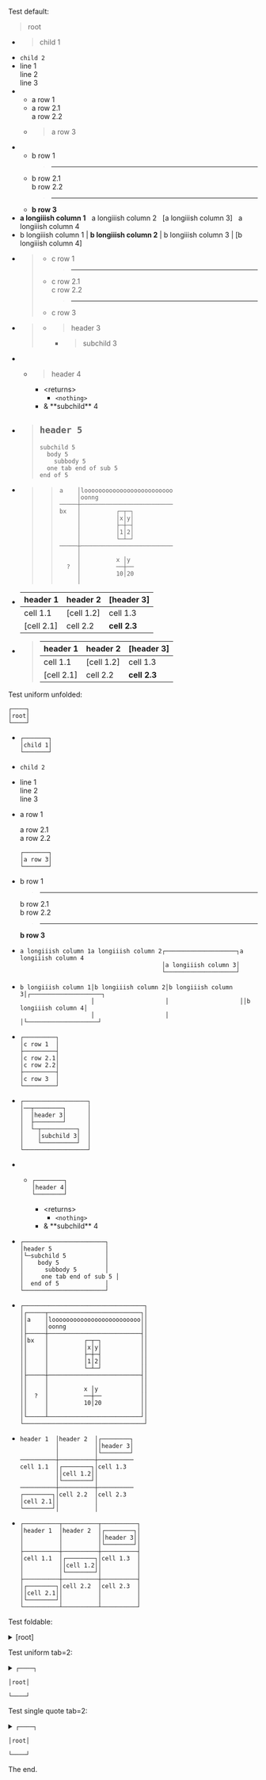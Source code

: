 Test default:
> root
- > child 1
- `child 2`
- line 1  
  line 2  
  line 3
- - a row 1
  - a row 2.1  
    a row 2.2
  - > a row 3
- - b row 1
    > ---
  - b row 2.1  
    b row 2.2
    > ---
  - **b row 3**
- **a longiiish column 1** &nbsp; a longiiish column 2 &nbsp; [a longiiish column 3] &nbsp; a longiiish column 4
- b longiiish column 1 | **b longiiish column 2** | b longiiish column 3 | [b longiiish column 4]
- > - c row 1
  >   > ---
  > - c row 2.1  
  >   c row 2.2
  >   > ---
  > - c row 3
- > 
  > - > header 3
  >   - > subchild 3
- 
  - > header 4
    - \<returns\>
      - `<nothing>`
    - & \*\*subchild\*\* 4
- > `header 5`
  > - 
  >   ```
  >   subchild 5
  >     body 5
  >       subbody 5
  >   	one tab end of sub 5
  >   end of 5
  >   ```
  >   
- > > 
  > > ```
  > > a    │looooooooooooooooooooooooo
  > >      │oonng
  > > ─────┼──────────────────────────
  > > bx   │          ┌─┬─┐
  > >      │          │x│y│
  > >      │          ├─┼─┤
  > >      │          │1│2│
  > >      │          └─┴─┘
  > > ─────┼──────────────────────────
  > >      │
  > >      │          x │y
  > >   ?  │          ──┼──
  > >      │          10│20
  > >      │
  > > ```
  > > 
  > > 
  > > 
- header 1  |header 2  |[header 3]
  ----------|----------|------------
  cell 1.1  |[cell 1.2]|cell 1.3
  [cell 2.1]|cell 2.2  |**cell 2.3**
- > header 1  |header 2  |[header 3]
  > ----------|----------|------------
  > cell 1.1  |[cell 1.2]|cell 1.3
  > [cell 2.1]|cell 2.2  |**cell 2.3**

Test uniform unfolded:


```
┌────┐
│root│
└────┘
```

- 
  ```
  ┌───────┐
  │child 1│
  └───────┘
  ```
  
- `child 2`
- line 1  
  line 2  
  line 3
- a row 1  
  
  a row 2.1  
  a row 2.2  
  
  
  ```
  ┌───────┐
  │a row 3│
  └───────┘
  ```
  
- b row 1  
  > ---
  b row 2.1  
  b row 2.2  
  > ---
  **b row 3**
- 
  ```
  a longiiish column 1a longiiish column 2┌────────────────────┐a longiiish column 4
                                          │a longiiish column 3│
                                          └────────────────────┘
  ```
  
  
  
- 
  ```
  b longiiish column 1│b longiiish column 2│b longiiish column 3│┌────────────────────┐
                      │                    │                    ││b longiiish column 4│
                      │                    │                    │└────────────────────┘
  ```
  
  
  
- 
  ```
  ┌─────────┐
  │c row 1  │
  ├─────────┤
  │c row 2.1│
  │c row 2.2│
  ├─────────┤
  │c row 3  │
  └─────────┘
  ```
  
- 
  ```
  ┌──────────────────┐
  │──┬────────┐      │
  │  │header 3│      │
  │  ├────────┘      │
  │  └─┬──────────┐  │
  │    │subchild 3│  │
  │    └──────────┘  │
  └──────────────────┘
  ```
  
- 
  - 
    ```
    ┌────────┐
    │header 4│
    └────────┘
    ```
    
    - \<returns\>
      - `<nothing>`
    - & \*\*subchild\*\* 4
- 
  ```
  ┌───────────────────────┐
  │header 5               │
  │└─subchild 5           │
  │    body 5             │
  │      subbody 5        │
  │  	one tab end of sub 5 │
  │  end of 5             │
  └───────────────────────┘
  ```
  
- 
  ```
  ┌──────────────────────────────────┐
  │┌─────┬──────────────────────────┐│
  ││a    │looooooooooooooooooooooooo││
  ││     │oonng                     ││
  │├─────┼──────────────────────────┤│
  ││bx   │          ┌─┬─┐           ││
  ││     │          │x│y│           ││
  ││     │          ├─┼─┤           ││
  ││     │          │1│2│           ││
  ││     │          └─┴─┘           ││
  │├─────┼──────────────────────────┤│
  ││     │                          ││
  ││     │          x │y            ││
  ││  ?  │          ──┼──           ││
  ││     │          10│20           ││
  ││     │                          ││
  │└─────┴──────────────────────────┘│
  └──────────────────────────────────┘
  ```
  
- 
  ```
  header 1  │header 2  │┌────────┐
            │          ││header 3│
            │          │└────────┘
  ──────────┼──────────┼──────────
  cell 1.1  │┌────────┐│cell 1.3
            ││cell 1.2││
            │└────────┘│
  ──────────┼──────────┼──────────
  ┌────────┐│cell 2.2  │cell 2.3
  │cell 2.1││          │
  └────────┘│          │
  ```
  
  
  
- 
  ```
  ┌──────────┬──────────┬──────────┐
  │header 1  │header 2  │┌────────┐│
  │          │          ││header 3││
  │          │          │└────────┘│
  ├──────────┼──────────┼──────────┤
  │cell 1.1  │┌────────┐│cell 1.3  │
  │          ││cell 1.2││          │
  │          │└────────┘│          │
  ├──────────┼──────────┼──────────┤
  │┌────────┐│cell 2.2  │cell 2.3  │
  ││cell 2.1││          │          │
  │└────────┘│          │          │
  └──────────┴──────────┴──────────┘
  ```
  

Test foldable:
<details><summary>[root]</summary>

- > child 1
- `child 2`
- line 1  
  line 2  
  line 3
- - a row 1
  - a row 2.1  
    a row 2.2
  - > a row 3
- - b row 1
    > ---
  - b row 2.1  
    b row 2.2
    > ---
  - **b row 3**
- **a longiiish column 1** &nbsp; a longiiish column 2 &nbsp; [a longiiish column 3] &nbsp; a longiiish column 4
- b longiiish column 1 | **b longiiish column 2** | b longiiish column 3 | [b longiiish column 4]
- > - c row 1
  >   > ---
  > - c row 2.1  
  >   c row 2.2
  >   > ---
  > - c row 3
- > <details><summary></summary>
  > 
  > - <details><summary>[header 3]</summary>
  >   
  >   - > subchild 3
  >   </details>
  >   
  > </details>
  > 
- <details><summary></summary>
  
  - <details><summary>[header 4]</summary>
    
    - <details><summary>&lt;returns&gt;</summary>
      
      - `<nothing>`
      </details>
      
    - & \*\*subchild\*\* 4
    </details>
    
  </details>
  
- > <details><summary><code>header 5</code></summary>
  > 
  > - 
  >   ```
  >   subchild 5
  >     body 5
  >       subbody 5
  >   	one tab end of sub 5
  >   end of 5
  >   ```
  >   
  > </details>
  > 
- > > 
  > > ```
  > > a    │looooooooooooooooooooooooo
  > >      │oonng
  > > ─────┼──────────────────────────
  > > bx   │          ┌─┬─┐
  > >      │          │x│y│
  > >      │          ├─┼─┤
  > >      │          │1│2│
  > >      │          └─┴─┘
  > > ─────┼──────────────────────────
  > >      │
  > >      │          x │y
  > >   ?  │          ──┼──
  > >      │          10│20
  > >      │
  > > ```
  > > 
  > > 
  > > 
- header 1  |header 2  |[header 3]
  ----------|----------|------------
  cell 1.1  |[cell 1.2]|cell 1.3
  [cell 2.1]|cell 2.2  |**cell 2.3**
- > header 1  |header 2  |[header 3]
  > ----------|----------|------------
  > cell 1.1  |[cell 1.2]|cell 1.3
  > [cell 2.1]|cell 2.2  |**cell 2.3**
</details>


Test uniform tab=2:
<details><summary><code>┌────┐<br>
│root│<br>
└────┘</code></summary>

- 
  ```
  ┌───────┐
  │child 1│
  └───────┘
  ```
  
- `child 2`
- line 1  
  line 2  
  line 3
- a row 1  
  
  a row 2.1  
  a row 2.2  
  
  
  ```
  ┌───────┐
  │a row 3│
  └───────┘
  ```
  
- b row 1  
  > ---
  b row 2.1  
  b row 2.2  
  > ---
  **b row 3**
- 
  ```
  a longiiish column 1a longiiish column 2┌────────────────────┐a longiiish column 4
                                          │a longiiish column 3│
                                          └────────────────────┘
  ```
  
  
  
- 
  ```
  b longiiish column 1│b longiiish column 2│b longiiish column 3│┌────────────────────┐
                      │                    │                    ││b longiiish column 4│
                      │                    │                    │└────────────────────┘
  ```
  
  
  
- 
  ```
  ┌─────────┐
  │c row 1  │
  ├─────────┤
  │c row 2.1│
  │c row 2.2│
  ├─────────┤
  │c row 3  │
  └─────────┘
  ```
  
- 
  ```
  ┌──────────────────┐
  │──┬────────┐      │
  │  │header 3│      │
  │  ├────────┘      │
  │  └─┬──────────┐  │
  │    │subchild 3│  │
  │    └──────────┘  │
  └──────────────────┘
  ```
  
- <details><summary></summary>
  
  - <details><summary><code>┌────────┐<br>
    │header 4│<br>
    └────────┘</code></summary>
    
    - <details><summary>&lt;returns&gt;</summary>
      
      - `<nothing>`
      </details>
      
    - & \*\*subchild\*\* 4
    </details>
    
  </details>
  
- 
  ```
  ┌───────────────────────┐
  │header 5               │
  │└─subchild 5           │
  │    body 5             │
  │      subbody 5        │
  │  	one tab end of sub 5 │
  │  end of 5             │
  └───────────────────────┘
  ```
  
- 
  ```
  ┌──────────────────────────────────┐
  │┌─────┬──────────────────────────┐│
  ││a    │looooooooooooooooooooooooo││
  ││     │oonng                     ││
  │├─────┼──────────────────────────┤│
  ││bx   │          ┌─┬─┐           ││
  ││     │          │x│y│           ││
  ││     │          ├─┼─┤           ││
  ││     │          │1│2│           ││
  ││     │          └─┴─┘           ││
  │├─────┼──────────────────────────┤│
  ││     │                          ││
  ││     │          x │y            ││
  ││  ?  │          ──┼──           ││
  ││     │          10│20           ││
  ││     │                          ││
  │└─────┴──────────────────────────┘│
  └──────────────────────────────────┘
  ```
  
- 
  ```
  header 1  │header 2  │┌────────┐
            │          ││header 3│
            │          │└────────┘
  ──────────┼──────────┼──────────
  cell 1.1  │┌────────┐│cell 1.3
            ││cell 1.2││
            │└────────┘│
  ──────────┼──────────┼──────────
  ┌────────┐│cell 2.2  │cell 2.3
  │cell 2.1││          │
  └────────┘│          │
  ```
  
  
  
- 
  ```
  ┌──────────┬──────────┬──────────┐
  │header 1  │header 2  │┌────────┐│
  │          │          ││header 3││
  │          │          │└────────┘│
  ├──────────┼──────────┼──────────┤
  │cell 1.1  │┌────────┐│cell 1.3  │
  │          ││cell 1.2││          │
  │          │└────────┘│          │
  ├──────────┼──────────┼──────────┤
  │┌────────┐│cell 2.2  │cell 2.3  │
  ││cell 2.1││          │          │
  │└────────┘│          │          │
  └──────────┴──────────┴──────────┘
  ```
  
</details>


Test single quote tab=2:
<details><summary><code>┌────┐<br>
│root│<br>
└────┘</code></summary>

- `┌───────┐`  
  `│child 1│`  
  `└───────┘`
- `child 2`
- line 1  
  line 2  
  line 3
- a row 1  
  
  a row 2.1  
  a row 2.2  
  
  `┌───────┐`  
  `│a row 3│`  
  `└───────┘`
- b row 1  
  > ---
  b row 2.1  
  b row 2.2  
  > ---
  **b row 3**
- `a longiiish column 1a longiiish column 2┌────────────────────┐a longiiish column 4`  
  `· · · · · · · · · · · · · · · · · · · · │a longiiish column 3│`  
  `· · · · · · · · · · · · · · · · · · · · └────────────────────┘`
  
  
- `b longiiish column 1│b longiiish column 2│b longiiish column 3│┌────────────────────┐`  
  `· · · · · · · · · · │ · · · · · · · · ·· │ · · · · · · · · ·· ││b longiiish column 4│`  
  `· · · · · · · · · · │ · · · · · · · · ·· │ · · · · · · · · ·· │└────────────────────┘`
  
  
- `┌─────────┐`  
  `│c row 1· │`  
  `├─────────┤`  
  `│c row 2.1│`  
  `│c row 2.2│`  
  `├─────────┤`  
  `│c row 3· │`  
  `└─────────┘`
- `┌──────────────────┐`  
  `│──┬────────┐ · ·· │`  
  `│· │header 3│ · ·· │`  
  `│· ├────────┘ · ·· │`  
  `│· └─┬──────────┐· │`  
  `│ ·· │subchild 3│· │`  
  `│ ·· └──────────┘· │`  
  `└──────────────────┘`
- <details><summary></summary>
  
  - <details><summary><code>┌────────┐<br>
    │header 4│<br>
    └────────┘</code></summary>
    
    - <details><summary>&lt;returns&gt;</summary>
      
      - `<nothing>`
      </details>
      
    - & \*\*subchild\*\* 4
    </details>
    
  </details>
  
- `┌───────────────────────┐`  
  `│header 5 · · · · · · · │`  
  `│└─subchild 5 · · · · · │`  
  `│ ·· body 5 · · · · · · │`  
  `│ · ·· subbody 5 · · ·· │`  
  `│·  ·one tab end of sub 5 │`  
  `│· end of 5 · · · · · · │`  
  `└───────────────────────┘`
- `┌──────────────────────────────────┐`  
  `│┌─────┬──────────────────────────┐│`  
  `││a ·· │looooooooooooooooooooooooo││`  
  `││ · · │oonng · · · · · · · · · · ││`  
  `│├─────┼──────────────────────────┤│`  
  `││bx · │ · · · ·· ┌─┬─┐ · · · · · ││`  
  `││ · · │ · · · ·· │x│y│ · · · · · ││`  
  `││ · · │ · · · ·· ├─┼─┤ · · · · · ││`  
  `││ · · │ · · · ·· │1│2│ · · · · · ││`  
  `││ · · │ · · · ·· └─┴─┘ · · · · · ││`  
  `│├─────┼──────────────────────────┤│`  
  `││ · · │ · · · · · · · · · · · ·· ││`  
  `││ · · │ · · · ·· x │y · · · · ·· ││`  
  `││· ?· │ · · · ·· ──┼── · · · · · ││`  
  `││ · · │ · · · ·· 10│20 · · · · · ││`  
  `││ · · │ · · · · · · · · · · · ·· ││`  
  `│└─────┴──────────────────────────┘│`  
  `└──────────────────────────────────┘`
- `header 1· │header 2· │┌────────┐`  
  `· · · · · │ · · · ·· ││header 3│`  
  `· · · · · │ · · · ·· │└────────┘`  
  `──────────┼──────────┼──────────`  
  `cell 1.1· │┌────────┐│cell 1.3`  
  `· · · · · ││cell 1.2││`  
  `· · · · · │└────────┘│`  
  `──────────┼──────────┼──────────`  
  `┌────────┐│cell 2.2· │cell 2.3`  
  `│cell 2.1││ · · · ·· │`  
  `└────────┘│ · · · ·· │`
  
  
- `┌──────────┬──────────┬──────────┐`  
  `│header 1· │header 2· │┌────────┐│`  
  `│ · · · ·· │ · · · ·· ││header 3││`  
  `│ · · · ·· │ · · · ·· │└────────┘│`  
  `├──────────┼──────────┼──────────┤`  
  `│cell 1.1· │┌────────┐│cell 1.3· │`  
  `│ · · · ·· ││cell 1.2││ · · · ·· │`  
  `│ · · · ·· │└────────┘│ · · · ·· │`  
  `├──────────┼──────────┼──────────┤`  
  `│┌────────┐│cell 2.2· │cell 2.3· │`  
  `││cell 2.1││ · · · ·· │ · · · ·· │`  
  `│└────────┘│ · · · ·· │ · · · ·· │`  
  `└──────────┴──────────┴──────────┘`
</details>


The end.
